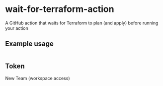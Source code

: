 # wait-for-terraform-action

A GitHub action that waits for Terraform to plan (and apply) before running your action

## Example usage

```yml

```

## Token

New Team (workspace access)
